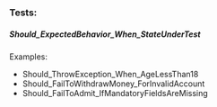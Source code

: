 
### **Tests**:

##### Should_ExpectedBehavior_When_StateUnderTest

Examples:
- Should_ThrowException_When_AgeLessThan18
- Should_FailToWithdrawMoney_ForInvalidAccount
- Should_FailToAdmit_IfMandatoryFieldsAreMissing